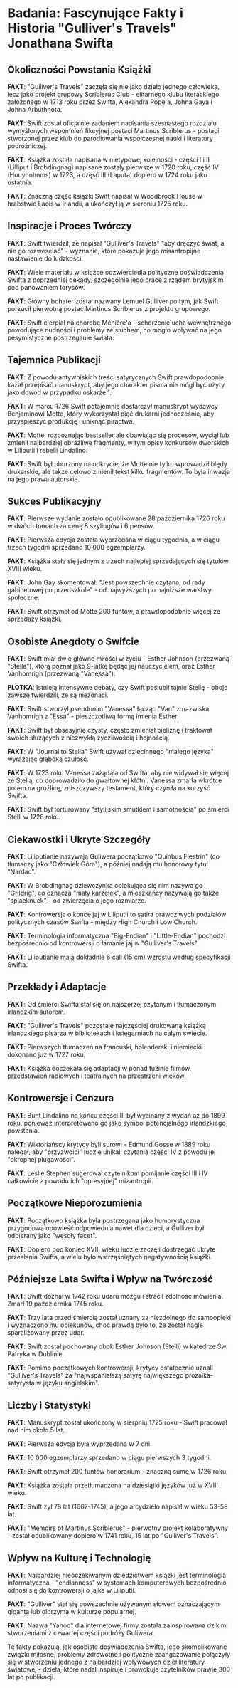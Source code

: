 # Badania: Fascynujące Fakty i Historia "Gulliver's Travels" Jonathana Swifta

## Okoliczności Powstania Książki

**FAKT**: "Gulliver's Travels" zaczęła się nie jako dzieło jednego człowieka, lecz jako projekt grupowy Scriblerus Club - elitarnego klubu literackiego założonego w 1713 roku przez Swifta, Alexandra Pope'a, Johna Gaya i Johna Arbuthnota.

**FAKT**: Swift został oficjalnie zadaniem napisania szesnastego rozdziału wymyślonych wspomnień fikcyjnej postaci Martinus Scriblerus - postaci stworzonej przez klub do parodiowania współczesnej nauki i literatury podróżniczej.

**FAKT**: Książka została napisana w nietypowej kolejności - części I i II (Lilliput i Brobdingnag) napisane zostały pierwsze w 1720 roku, część IV (Houyhnhnms) w 1723, a część III (Laputa) dopiero w 1724 roku jako ostatnia.

**FAKT**: Znaczną część książki Swift napisał w Woodbrook House w hrabstwie Laois w Irlandii, a ukończył ją w sierpniu 1725 roku.

## Inspiracje i Proces Twórczy

**FAKT**: Swift twierdził, że napisał "Gulliver's Travels" "aby dręczyć świat, a nie go rozweselać" - wyznanie, które pokazuje jego misantropijne nastawienie do ludzkości.

**FAKT**: Wiele materiału w książce odzwierciedla polityczne doświadczenia Swifta z poprzedniej dekady, szczególnie jego pracę z rządem brytyjskim pod panowaniem torysów.

**FAKT**: Główny bohater został nazwany Lemuel Gulliver po tym, jak Swift porzucił pierwotną postać Martinus Scriblerus z projektu grupowego.

**FAKT**: Swift cierpiał na chorobę Ménière'a - schorzenie ucha wewnętrznego powodujące nudności i problemy ze słuchem, co mogło wpływać na jego pesymistyczne postrzeganie świata.

## Tajemnica Publikacji

**FAKT**: Z powodu antywhiskich treści satyrycznych Swift prawdopodobnie kazał przepisać manuskrypt, aby jego charakter pisma nie mógł być użyty jako dowód w przypadku oskarżeń.

**FAKT**: W marcu 1726 Swift potajemnie dostarczył manuskrypt wydawcy Benjaminowi Motte, który wykorzystał pięć drukarni jednocześnie, aby przyspieszyć produkcję i uniknąć piractwa.

**FAKT**: Motte, rozpoznając bestseller ale obawiając się procesów, wyciął lub zmienił najbardziej obraźliwe fragmenty, w tym opisy konkursów dworskich w Liliputii i rebelii Lindalino.

**FAKT**: Swift był oburzony na odkrycie, że Motte nie tylko wprowadził błędy drukarskie, ale także celowo zmienił tekst kilku fragmentów. To była inwazja na jego prawa autorskie.

## Sukces Publikacyjny

**FAKT**: Pierwsze wydanie zostało opublikowane 28 października 1726 roku w dwóch tomach za cenę 8 szylingów i 6 pensów.

**FAKT**: Pierwsza edycja została wyprzedana w ciągu tygodnia, a w ciągu trzech tygodni sprzedano 10 000 egzemplarzy.

**FAKT**: Książka stała się jednym z trzech najlepiej sprzedających się tytułów XVIII wieku.

**FAKT**: John Gay skomentował: "Jest powszechnie czytana, od rady gabinetowej po przedszkole" - od najwyższych po najniższe warstwy społeczne.

**FAKT**: Swift otrzymał od Motte 200 funtów, a prawdopodobnie więcej ze sprzedaży książki.

## Osobiste Anegdoty o Swifcie

**FAKT**: Swift miał dwie główne miłości w życiu - Esther Johnson (przezwaną "Stella"), którą poznał jako 9-latkę będąc jej nauczycielem, oraz Esther Vanhomrigh (przezwaną "Vanessa").

**PLOTKA**: Istnieją intensywne debaty, czy Swift poślubił tajnie Stellę - oboje zawsze twierdzili, że są nieżonaci.

**FAKT**: Swift stworzył pseudonim "Vanessa" łącząc "Van" z nazwiska Vanhomrigh z "Essa" - pieszczotliwą formą imienia Esther.

**FAKT**: Swift był obsesyjnie czysty, często zmieniał bieliznę i traktował swoich służących z niezwykłą życzliwością i hojnością.

**FAKT**: W "Journal to Stella" Swift używał dziecinnego "małego języka" wyrażając głęboką czułość.

**FAKT**: W 1723 roku Vanessa zażądała od Swifta, aby nie widywał się więcej ze Stellą, co doprowadziło do gwałtownej kłótni. Vanessa zmarła wkrótce potem na gruźlicę, zniszczywszy testament, który czyniła na korzyść Swifta.

**FAKT**: Swift był torturowany "stylijskim smutkiem i samotnością" po śmierci Stelli w 1728 roku.

## Ciekawostki i Ukryte Szczegóły

**FAKT**: Liliputianie nazywają Guliwera początkowo "Quinbus Flestrin" (co tłumaczy jako "Człowiek Góra"), a później nadają mu honorowy tytuł "Nardac".

**FAKT**: W Brobdingnag dziewczynka opiekująca się nim nazywa go "Grildrig", co oznacza "mały karzełek", a mieszkańcy nazywają go także "splacknuck" - od zwierzęcia o jego rozmiarze.

**FAKT**: Kontrowersja o końce jaj w Liliputii to satira prawdziwych podziałów politycznych czasów Swifta - między High Church i Low Church.

**FAKT**: Terminologia informatyczna "Big-Endian" i "Little-Endian" pochodzi bezpośrednio od kontrowersji o łamanie jaj w "Gulliver's Travels".

**FAKT**: Liliputianie mają dokładnie 6 cali (15 cm) wzrostu według specyfikacji Swifta.

## Przekłady i Adaptacje

**FAKT**: Od śmierci Swifta stał się on najszerzej czytanym i tłumaczonym irlandzkim autorem.

**FAKT**: "Gulliver's Travels" pozostaje najczęściej drukowaną książką irlandzkiego pisarza w bibliotekach i księgarniach na całym świecie.

**FAKT**: Pierwszych tłumaczeń na francuski, holenderski i niemiecki dokonano już w 1727 roku.

**FAKT**: Książka doczekała się adaptacji w ponad tuzinie filmów, przedstawień radiowych i teatralnych na przestrzeni wieków.

## Kontrowersje i Cenzura

**FAKT**: Bunt Lindalino na końcu części III był wycinany z wydań aż do 1899 roku, ponieważ interpretowano go jako symbol potencjalnego irlandzkiego powstania.

**FAKT**: Wiktoriańscy krytycy byli surowi - Edmund Gosse w 1889 roku nalegał, aby "przyzwoici" ludzie unikali czytania części IV z powodu jej "okropnej plugawości".

**FAKT**: Leslie Stephen sugerował czytelnikom pomijanie części III i IV całkowicie z powodu ich "opresyjnej" mizantropii.

## Początkowe Nieporozumienia

**FAKT**: Początkowo książka była postrzegana jako humorystyczna przygodowa opowieść odpowiednia nawet dla dzieci, a Gulliver był odbierany jako "wesoły facet".

**FAKT**: Dopiero pod koniec XVIII wieku ludzie zaczęli dostrzegać ukryte przesłania Swifta, a wielu było wstrząśniętych negatywnością książki.

## Późniejsze Lata Swifta i Wpływ na Twórczość

**FAKT**: Swift doznał w 1742 roku udaru mózgu i stracił zdolność mówienia. Zmarł 19 października 1745 roku.

**FAKT**: Trzy lata przed śmiercią został uznany za niezdolnego do samoopieki i wyznaczono mu opiekunów, choć prawdą było to, że został nagle sparaliżowany przez udar.

**FAKT**: Swift został pochowany obok Esther Johnson (Stelli) w katedrze Św. Patryka w Dublinie.

**FAKT**: Pomimo początkowych kontrowersji, krytycy ostatecznie uznali "Gulliver's Travels" za "najwspanialszą satyrę największego prozaika-satyrysta w języku angielskim".

## Liczby i Statystyki

**FAKT**: Manuskrypt został ukończony w sierpniu 1725 roku - Swift pracował nad nim około 5 lat.

**FAKT**: Pierwsza edycja była wyprzedana w 7 dni.

**FAKT**: 10 000 egzemplarzy sprzedano w ciągu pierwszych 3 tygodni.

**FAKT**: Swift otrzymał 200 funtów honorarium - znaczną sumę w 1726 roku.

**FAKT**: Książka została przetłumaczona na dziesiątki języków już w XVIII wieku.

**FAKT**: Swift żył 78 lat (1667-1745), a jego arcydzieło napisał w wieku 53-58 lat.

**FAKT**: "Memoirs of Martinus Scriblerus" - pierwotny projekt kolaboratywny - został opublikowany dopiero w 1741 roku, 15 lat po "Gulliver's Travels".

## Wpływ na Kulturę i Technologię

**FAKT**: Najbardziej nieoczekiwanym dziedzictwem książki jest terminologia informatyczna - "endianness" w systemach komputerowych bezpośrednio odnosi się do kontrowersji o jajka w Liliputii.

**FAKT**: "Gulliver" stał się powszechnie używanym słowem oznaczającym giganta lub olbrzyma w kulturze popularnej.

**FAKT**: Nazwa "Yahoo" dla internetowej firmy została zainspirowana dzikimi stworzeniami z czwartej części podróży Guliwera.

Te fakty pokazują, jak osobiste doświadczenia Swifta, jego skomplikowane związki miłosne, problemy zdrowotne i polityczne zaangażowanie połączyły się w stworzeniu jednego z najbardziej wpływowych dzieł literatury światowej - dzieła, które nadal inspiruje i prowokuje czytelników prawie 300 lat po publikacji.